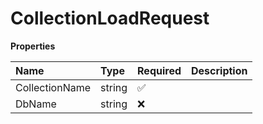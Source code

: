 # CollectionLoadRequest

**Properties**

| Name           | Type   | Required | Description |
| :------------- | :----- | :------- | :---------- |
| CollectionName | string | ✅       |             |
| DbName         | string | ❌       |             |

<!-- This file was generated by liblab | https://liblab.com/ -->
